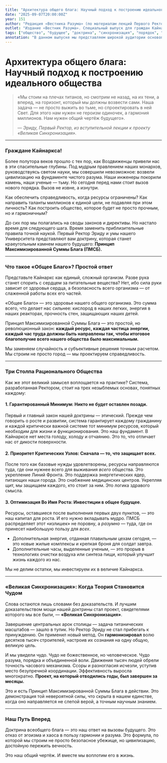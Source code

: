 ```yaml
---
title: "Архитектура общего блага: Научный подход к построению идеального общества"
date: "2025-09-07T20:00:00Z"
year: 151
author: "Редакция «Вестника Разума» (по материалам лекций Первого Ректора Эриду)"
outlet: "Издание «Вестник Разума». Специальный выпуск для граждан Кайнаркса"
tags: ["общество", "будущее", "доктрина", "синхронизация", "порядок", "справедливость", "наука"]
annotation: "В данном выпуске мы представляем широкой аудитории основополагающие принципы новой доктрины управления Кайнарксом — Принципа Максимизированной Суммы Блага. Статья в доступной форме объясняет, как научный подход и точный расчет помогут нам построить не просто сильное, но и гармоничное, справедливое общество, где благо каждого неотделимо от блага всех."
---
```


# Архитектура общего блага: Научный подход к построению идеального общества

> «Мы стоим на плечах титанов, но смотрим не назад, на их тени, а вперед, на горизонт, который мы должны возвести сами. Наша задача — не просто выжить во тьме, но спроектировать в ней Свет. Для этого нам нужен не героизм одиночек, а гармония миллионов. Нам нужен общий чертёж будущего».
>
> — *Эриду, Первый Ректор, из вступительной лекции к проекту «Великая Синхронизация».*

---

### Граждане Кайнаркса!

Более полутора веков прошло с тех пор, как Воздвиженцы привели нас в эти спасительные глубины. Под мудрым правлением наших монархов, руководствуясь светом науки, мы совершили невозможное: возвели цивилизацию на фундаменте чистого разума. Наши инженеры покорили камень, наши ученые — тьму. Но сегодня перед нами стоит вызов нового порядка. Вызов не извне, а изнутри.

Как обеспечить справедливость, когда ресурсы ограничены? Как направить таланты миллионов к единой цели, не подавляя при этом личность? Как построить общество, которое будет не просто прочным, но и гармоничным?

До сих пор мы полагались на своды законов и директивы. Но настало время для следующего шага. Время заменить приблизительные правила точной наукой. Первый Ректор Эриду и умы нашего Университета представляют вам доктрину, которая станет краеугольным камнем нашего будущего: **Принцип Максимизированной Суммы Блага (ПМСБ).**

---

### Что такое «Общее Благо»? Простой ответ

Представьте Кайнаркс как единый, сложный организм. Разве рука станет спорить с сердцем за питательные вещества? Нет, ибо сила руки зависит от здоровья сердца, а безопасность всего организма — от слаженной работы всех его частей.

«Общее Благо» — это здоровье нашего общего организма. Это сумма всего, что делает нас сильнее: кислород в наших легких, энергия в наших реакторах, прочность стен, защищающих наших детей.

Принцип Максимизированной Суммы Блага — это простой, но революционный закон: **каждый ресурс, каждая частица энергии, каждый час труда должны быть направлены так, чтобы итоговое благополучие всего нашего общества было максимальным.**

Мы заменяем случайность и субъективные решения точным расчетом. Мы строим не просто город — мы проектируем справедливость.

---

### Три Столпа Рационального Общества

Как же этот великий замысел воплощается на практике? Система, разработанная Ректором, стоит на трех незыблемых основах, понятных каждому:

#### 1. Гарантированный Минимум: Никто не будет оставлен позади.
Первый и главный закон нашей доктрины — этический. Прежде чем говорить о росте и развитии, система гарантирует каждому гражданину и каждой критически важной системе тот минимум ресурсов, который необходим для жизни и функционирования. Это наш фундамент. В Кайнарксе нет места голоду, холоду и отчаянию. Это то, что отличает нас от дикости поверхности.

#### 2. Приоритет Критических Узлов: Сначала — то, что защищает всех.
После того как базовые нужды удовлетворены, ресурсы направляются туда, где они нужнее всего для выживания *всего* общества. Это укрепление Линий Фронта. Это поддержка энергетических ядер, питающих наши города. Это снабжение медицинских центров. Укрепляя щит, мы защищаем каждого, кто стоит за ним. Это логика здравого смысла.

#### 3. Оптимизация Во Имя Роста: Инвестиции в общее будущее.
Ресурсы, оставшиеся после выполнения первых двух пунктов, — это наш капитал для роста. И его нужно вкладывать мудро. ПМСБ распределяет этот «излишек» не поровну, а *разумно* — туда, где он принесет наибольшую пользу для *всех*.

*   Дополнительная энергия, отданная плавильным цехам сегодня, — это новые жилые комплексы и крепкая броня для солдат завтра.
*   Дополнительные часы, выделенные ученым, — это прорыв в технологиях очистки воздуха или синтеза пищи, который улучшит жизнь каждого из нас.

Мы не делим остатки, мы инвестируем их в величие Кайнаркса.

---

### «Великая Синхронизация»: Когда Теория Становится Чудом

Слова остаются лишь словами без доказательств. И лучшим доказательством мощи нашей доктрины стал проект, свидетелями которого мы все были, — **«Великая Синхронизация»**.

Завершение центральных арок столицы — задача титанических масштабов — зашло в тупик. Но Ректор Эриду не стал прибегать к принуждению. Он применил новый метод. Он **гармонизировал** волю десятков тысяч строителей, настроив их сознания на одну общую, великую цель.

И мы увидели чудо. Чудо не божественное, но человеческое. Чудо разума, порядка и объединенной воли. Движения тысяч людей обрели точность часового механизма. Ссоры и разногласия исчезли, уступив место безупречной координации. Эффективность выросла многократно. **Проект, на который отводились годы, был завершен за месяцы.**

Это и есть Принцип Максимизированной Суммы Блага в действии. Это демонстрация той невероятной силы, что скрыта в нашем единстве, когда оно направляется не слепой верой, а точным научным знанием.

---

### Наш Путь Вперед

Доктрина всеобщего блага — это наш ответ на вызовы будущего. Это отказ от эгоизма и хаоса в пользу гармонии и разума. Это формула, по которой мы строим не просто безопасное убежище, но цивилизацию, достойную пережить вечность.

Это наш общий чертёж. И вместе мы воплотим его в жизнь.
